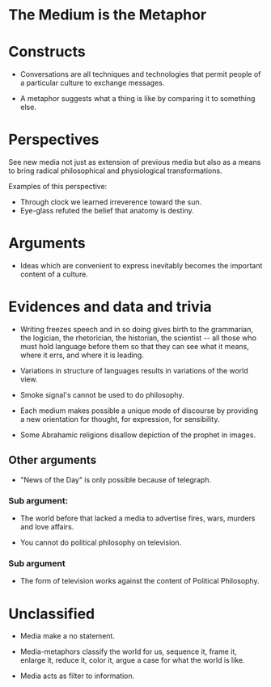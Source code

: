 The Medium is the Metaphor
==========================


# Constructs

* Conversations are all techniques and technologies that permit people of a
particular culture to exchange messages.

* A metaphor suggests what a thing is like by comparing it to something else.

<!--


Light is a wave; Light is a particle

The term "light" is used to refer to a set of something, it has certain
properties but the properties here doesn't define what light is, because if we
later find that the certain property doesn't hold in all cases we will continue
to that something as light. When something is defined by some property then by
definition the property will always hold.

Metaphors are linguistic homomorphisms (oops a recursive definitions) defined
over certain properties. When I say light is particle then is means that light
and particles have certain property which is same. The metaphor is stronger when
there is homomorphism between a lot of properties and even stronger when the
homomorphism is an isomorphism.

A set can be homomorphic to two different sets which aren't homomorphic to each
other, so statements like Light is both wave and a particle isn't a
contradiction. This "is" isn't same as equals, it is nor reflexive neither
transitive.
-->

<!--

Medium is a metaphor to metaphors. Metaphors are maps from things to things.
Medium/media maps the outside world to the constructs in our mind.

-->


# Perspectives

<!-- `Meta`, choosing what variables to look at for a complex multi variable
function. Complex in the general sense not as in complex numbers -->

See new media not just as extension of previous media but also as a means to
bring radical philosophical and physiological transformations.

Examples of this perspective:

* Through clock we learned irreverence toward the sun.
* Eye-glass refuted the belief that anatomy is destiny.


# Arguments

<!-- It is a  concrete prediction, can also be taken as a perspective it is not very
concrete -->

* Ideas which are convenient to express inevitably becomes the important content
of a culture.




# Evidences and data and trivia

<!--
trivia may or may not act as an evidence for some argument
-->

<!-- A established argument is a valid evidence -->

<!--  It depends on the context and tone if some statement is an argument or used
as an evidence -->

* Writing freezes speech and in so doing gives birth to the grammarian, the
  logician, the rhetorician, the historian, the scientist -- all those who must
hold language before them so that they can see what it means, where it errs, and
where it is leading.

* Variations in structure of languages results in variations of the world view.

* Smoke signal's cannot be used to do philosophy.

* Each medium makes possible a unique mode of discourse by providing a new
  orientation for thought, for expression, for sensibility.

* Some Abrahamic religions disallow depiction of the prophet in images.


## Other arguments

* "News of the Day" is only possible because of telegraph.

### Sub argument:

* The world before that lacked a media to advertise fires, wars, murders and
  love affairs.

* You cannot do political philosophy on television.

### Sub argument

* The form of television works against the content of Political Philosophy.


<!-- rand: build a website which can give content which builds over its previous
content. There is very little vertical development reading articles on internet
or in magazines. -->


# Unclassified

* Media make a no statement.

* Media-metaphors classify the world for us, sequence it, frame it, enlarge
  it, reduce it, color it, argue a case for what the world is like.

* Media acts as filter to information.
